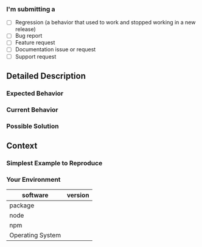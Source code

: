 <!-- Provide a general summary of the issue in the Title above -->

### I'm submitting a

<!-- Check one of the following options with "x" -->

- [ ] Regression (a behavior that used to work and stopped working in a new release)
- [ ] Bug report  <!-- Please search GitHub for a similar issue or PR before submitting -->
- [ ] Feature request
- [ ] Documentation issue or request
- [ ] Support request

## Detailed Description

<!-- Provide a detailed description of the issue, change or addition you are proposing -->

### Expected Behavior

<!-- If you're describing a bug, tell us what should happen -->
<!-- If you're suggesting a change/improvement, tell us how it should work -->

### Current Behavior

<!-- If describing a bug, tell us what happens instead of the expected behavior -->
<!-- If suggesting a change/improvement, explain the difference from current behavior -->

### Possible Solution

<!-- Not obligatory, but suggest a fix/reason for the bug, -->
<!-- or ideas how to implement the addition or change -->

## Context

<!-- Why is this change important to you? How would you use it? -->
<!-- How can it benefit other users? -->

### Simplest Example to Reproduce

<!-- If describing a bug, tell us what request options we can use to reproduce the same bug/behavior -->

### Your Environment

<!-- Include as many relevant details about the environment you experienced the bug in -->

| software         | version
| ---------------- | -------
| package          |
| node             |
| npm              |
| Operating System |
